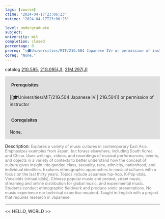```yaml
---
tags: [course]
ctime: "2024-04-17T23:06:23"
mstime: "2024-04-17T23:06:23"

level: undergraduate
subject: 
university: mit
completion: closed
percentage: 0
prereq: "<🎓Universities/MIT/21G.504 Japanese IV> or permission of instructor"
coreq: "None."
---
```


catalog [21G.595](http://student.mit.edu/catalog/m21Gf.html#21G.595), [21G.095[J]](http://student.mit.edu/catalog/m21Ga.html#21G.095), [21M.297[J]](http://student.mit.edu/catalog/m21Ma.html#21M.297)

<span style="display: block; padding: 15px; background-color: rgb(100, 100, 100, 0.2);"><font id="m_prereq2219_0" style="display: block; font-family: Arial, sans-serif; font-weight: bold; padding: 5px">Prerequisites</font><br><span id="prereq2219_0">[[🎓Universities/MIT/21G.504 Japanese IV | 21G.504]] or permission of instructor</span></span>
<span style="display: block; padding: 15px; background-color: rgb(100, 100, 100, 0.2);"><font id="m_coreq2219_0" style="display: block; font-family: Arial, sans-serif; font-weight: bold; padding: 5px">Corequisites</font><br><span id="coreq2219_0">None.</span></span>

<font style="">Description:</font>
<font style="color: grey; font-size: 0.8rem;">Explores a variety of music cultures in contemporary East Asia. Emphasizes examples from Japan, but forays elsewhere, including South Korea and China. Uses writings, videos, and recordings of musical performances, events, and objects in a variety of contexts to better understand how the concept of culture gives insight into gender, class, sexuality, race, ethnicity, nationhood, and individual identities. Explores ethnographic approaches to musical cultures with a focus on the last thirty years. Topics include Japanese hip-hop, K-Pop idols, Vocaloids (virtual idols), Chinese popular music and protest, street music, streaming and online distribution for global music, and experimental music. Students conduct ethnographic fieldwork and produce sonic presentations. No music experience nor technical expertise required. Taught in English with a project that requires research in Japanese.</font>



---

<< HELLO, WORLD >>
